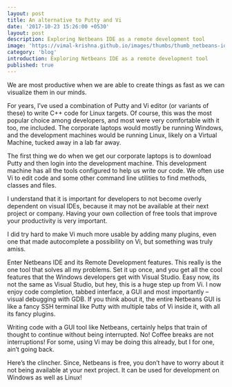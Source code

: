 ```yaml
---
layout: post
title: An alternative to Putty and Vi
date: '2017-10-23 15:26:00 +0530'
layout: post
description: Exploring Netbeans IDE as a remote development tool
image: 'https://vimal-krishna.github.io/images/thumbs/thumb_netbeans-ide-remote.png'
category: 'blog'
introduction: Exploring Netbeans IDE as a remote development tool
published: true
---
```


We are most productive when we are able to create things as fast as we can visualize them in our minds.

For years, I’ve used a combination of Putty and Vi editor (or variants of these) to write C++ code for Linux targets. Of course, this was the most popular choice among developers, and most were very comfortable with it too, me included. The corporate laptops would mostly be running Windows, and the development machines would be running Linux, likely on a Virtual Machine, tucked away in a lab far away.

The first thing we do when we get our corporate laptops is to download Putty and then login into the development machine. This development machine has all the tools configured to help us write our code. We often use Vi to edit code and some other command line utilities to find methods, classes and files.

I understand that it is important for developers to not become overly dependent on visual IDEs, because it may not be available at their next project or company. Having your own collection of free tools that improve your productivity is very important.

I did try hard to make Vi much more usable by adding many plugins, even one that made autocomplete a possibility on Vi, but something was truly amiss.

Enter Netbeans IDE and its Remote Development features. This really is the one tool that solves all my problems. Set it up once, and you get all the cool features that the Windows developers get with Visual Studio. Easy now, its not the same as Visual Studio, but hey, this is a huge step up from Vi. I now enjoy code completion, tabbed interface, a GUI and most importantly – visual debugging with GDB.  If you think about it, the entire Netbeans GUI is like a fancy SSH terminal like Putty with multiple tabs of Vi inside it, with all its fancy plugins.

Writing code with a GUI tool like Netbeans, certainly helps that train of thought to continue without being interrupted. No! Coffee breaks are not interruptions! For some, using Vi may be doing this already, but I for one, ain’t going back.

Here’s the clincher. Since, Netbeans is free, you don’t have to worry about it not being available at your next project. It can be used for development on Windows as well as Linux!
